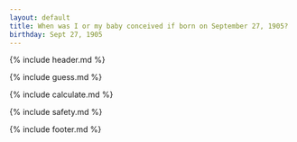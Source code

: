 ```yaml
---
layout: default
title: When was I or my baby conceived if born on September 27, 1905?
birthday: Sept 27, 1905
---
```


{% include header.md %}

{% include guess.md %}

{% include calculate.md %}

{% include safety.md %}

{% include footer.md %}



